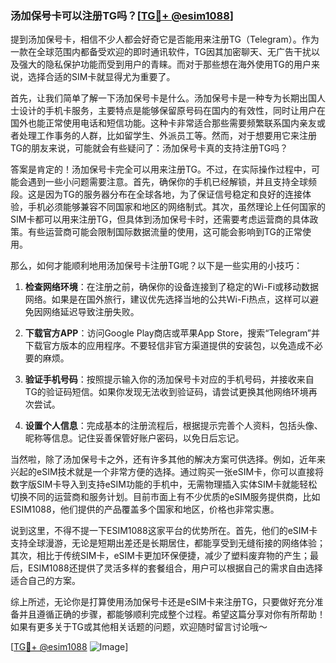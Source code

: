 ### 汤加保号卡可以注册TG吗？[[TG💪+ @esim1088](https://t.me/s/esim1088)]

提到汤加保号卡，相信不少人都会好奇它是否能用来注册TG（Telegram）。作为一款在全球范围内都备受欢迎的即时通讯软件，TG因其加密聊天、无广告干扰以及强大的隐私保护功能而受到用户的青睐。而对于那些想在海外使用TG的用户来说，选择合适的SIM卡就显得尤为重要了。

首先，让我们简单了解一下汤加保号卡是什么。汤加保号卡是一种专为长期出国人士设计的手机卡服务，主要特点是能够保留原号码在国内的有效性，同时让用户在国外也能正常使用电话和短信功能。这种卡非常适合那些需要频繁联系国内亲友或者处理工作事务的人群，比如留学生、外派员工等。然而，对于想要用它来注册TG的朋友来说，可能就会有些疑问了：汤加保号卡真的支持注册TG吗？

答案是肯定的！汤加保号卡完全可以用来注册TG。不过，在实际操作过程中，可能会遇到一些小问题需要注意。首先，确保你的手机已经解锁，并且支持全球频段。这是因为TG的服务器分布在全球各地，为了保证信号稳定和良好的连接体验，手机必须能够兼容不同国家和地区的网络制式。其次，虽然理论上任何国家的SIM卡都可以用来注册TG，但具体到汤加保号卡时，还需要考虑运营商的具体政策。有些运营商可能会限制国际数据流量的使用，这可能会影响到TG的正常使用。

那么，如何才能顺利地用汤加保号卡注册TG呢？以下是一些实用的小技巧：

1. **检查网络环境**：在注册之前，确保你的设备连接到了稳定的Wi-Fi或移动数据网络。如果是在国外旅行，建议优先选择当地的公共Wi-Fi热点，这样可以避免因网络延迟导致注册失败。
   
2. **下载官方APP**：访问Google Play商店或苹果App Store，搜索“Telegram”并下载官方版本的应用程序。不要轻信非官方渠道提供的安装包，以免造成不必要的麻烦。

3. **验证手机号码**：按照提示输入你的汤加保号卡对应的手机号码，并接收来自TG的验证码短信。如果你发现无法收到验证码，请尝试更换其他网络环境再次尝试。

4. **设置个人信息**：完成基本的注册流程后，根据提示完善个人资料，包括头像、昵称等信息。记住妥善保管好账户密码，以免日后忘记。

当然啦，除了汤加保号卡之外，还有许多其他的解决方案可供选择。例如，近年来兴起的eSIM技术就是一个非常方便的选择。通过购买一张eSIM卡，你可以直接将数字版SIM卡导入到支持eSIM功能的手机中，无需物理插入实体SIM卡就能轻松切换不同的运营商和服务计划。目前市面上有不少优质的eSIM服务提供商，比如ESIM1088，他们提供的产品覆盖多个国家和地区，价格也非常实惠。

说到这里，不得不提一下ESIM1088这家平台的优势所在。首先，他们的eSIM卡支持全球漫游，无论是短期出差还是长期居住，都能享受到无缝衔接的网络体验；其次，相比于传统SIM卡，eSIM卡更加环保便捷，减少了塑料废弃物的产生；最后，ESIM1088还提供了灵活多样的套餐组合，用户可以根据自己的需求自由选择适合自己的方案。

综上所述，无论你是打算使用汤加保号卡还是eSIM卡来注册TG，只要做好充分准备并且遵循正确的步骤，都能够顺利完成整个过程。希望这篇分享对你有所帮助！如果有更多关于TG或其他相关话题的问题，欢迎随时留言讨论哦～

[[TG💪+ @esim1088](https://t.me/s/esim1088) ![Image](https://i.postimg.cc/4NQfJmqS/Snipaste-2025-05-13-00-14-12.png)]
